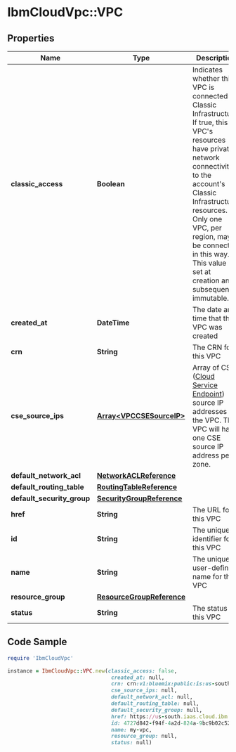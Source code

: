 # IbmCloudVpc::VPC

## Properties

Name | Type | Description | Notes
------------ | ------------- | ------------- | -------------
**classic_access** | **Boolean** | Indicates whether this VPC is connected to Classic Infrastructure. If true, this VPC&#39;s resources have private network connectivity to the account&#39;s Classic Infrastructure resources. Only one VPC, per region, may be connected in this way. This value is set at creation and subsequently immutable. | 
**created_at** | **DateTime** | The date and time that the VPC was created | 
**crn** | **String** | The CRN for this VPC | 
**cse_source_ips** | [**Array&lt;VPCCSESourceIP&gt;**](VPCCSESourceIP.md) | Array of CSE ([Cloud Service Endpoint](https://cloud.ibm.com/docs/resources?topic&#x3D;resources-service-endpoints)) source IP addresses for the VPC. The VPC will have one CSE source IP address per zone. | [optional] 
**default_network_acl** | [**NetworkACLReference**](NetworkACLReference.md) |  | 
**default_routing_table** | [**RoutingTableReference**](RoutingTableReference.md) |  | 
**default_security_group** | [**SecurityGroupReference**](SecurityGroupReference.md) |  | 
**href** | **String** | The URL for this VPC | 
**id** | **String** | The unique identifier for this VPC | 
**name** | **String** | The unique user-defined name for this VPC | 
**resource_group** | [**ResourceGroupReference**](ResourceGroupReference.md) |  | 
**status** | **String** | The status of this VPC | 

## Code Sample

```ruby
require 'IbmCloudVpc'

instance = IbmCloudVpc::VPC.new(classic_access: false,
                                 created_at: null,
                                 crn: crn:v1:bluemix:public:is:us-south:a/123456::vpc:4727d842-f94f-4a2d-824a-9bc9b02c523b,
                                 cse_source_ips: null,
                                 default_network_acl: null,
                                 default_routing_table: null,
                                 default_security_group: null,
                                 href: https://us-south.iaas.cloud.ibm.com/v1/vpcs/4727d842-f94f-4a2d-824a-9bc9b02c523b,
                                 id: 4727d842-f94f-4a2d-824a-9bc9b02c523b,
                                 name: my-vpc,
                                 resource_group: null,
                                 status: null)
```


